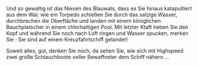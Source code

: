Und so gewaltig ist das Niesen des Blauwals, dass es Sie hinaus katapultiert aus dem Wal; wie ein Torpedo schießen Sie durch das salzige Wasser, durchbrechen die Oberfläche und landen mit einem königlichen Bauchplatscher in einem chlorhaltigen Pool. Mit letzter Ktaft heben Sie den Kopf und während Sie noch nach Luft ringen und Wasser spucken, merken Sie : Sie sind auf einem Kreuzfahrtschiff gelandet! 

Soweit alles, gut, denken Sie noch, da sehen Sie, wie sich mit Highspeed zwei große Schlauchboote voller Bewaffneter dem Schiff nähern ...